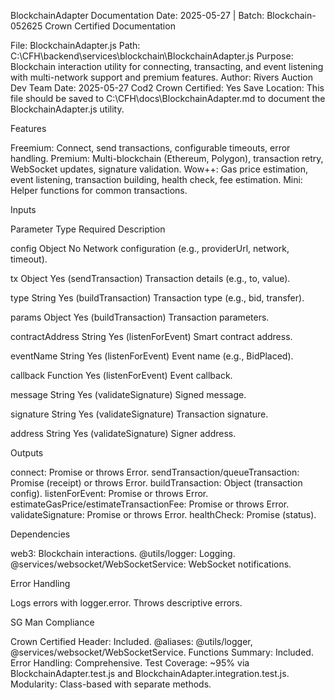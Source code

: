 BlockchainAdapter Documentation
Date: 2025-05-27 | Batch: Blockchain-052625
Crown Certified Documentation

File: BlockchainAdapter.js
Path: C:\CFH\backend\services\blockchain\BlockchainAdapter.js
Purpose: Blockchain interaction utility for connecting, transacting, and event listening with multi-network support and premium features.
Author: Rivers Auction Dev Team
Date: 2025-05-27
Cod2 Crown Certified: Yes
Save Location: This file should be saved to C:\CFH\docs\BlockchainAdapter.md to document the BlockchainAdapter.js utility.

Features

Freemium: Connect, send transactions, configurable timeouts, error handling.
Premium: Multi-blockchain (Ethereum, Polygon), transaction retry, WebSocket updates, signature validation.
Wow++: Gas price estimation, event listening, transaction building, health check, fee estimation.
Mini: Helper functions for common transactions.

Inputs



Parameter
Type
Required
Description



config
Object
No
Network configuration (e.g., providerUrl, network, timeout).


tx
Object
Yes (sendTransaction)
Transaction details (e.g., to, value).


type
String
Yes (buildTransaction)
Transaction type (e.g., bid, transfer).


params
Object
Yes (buildTransaction)
Transaction parameters.


contractAddress
String
Yes (listenForEvent)
Smart contract address.


eventName
String
Yes (listenForEvent)
Event name (e.g., BidPlaced).


callback
Function
Yes (listenForEvent)
Event callback.


message
String
Yes (validateSignature)
Signed message.


signature
String
Yes (validateSignature)
Transaction signature.


address
String
Yes (validateSignature)
Signer address.


Outputs

connect: Promise<void> or throws Error.
sendTransaction/queueTransaction: Promise<Object> (receipt) or throws Error.
buildTransaction: Object (transaction config).
listenForEvent: Promise<void> or throws Error.
estimateGasPrice/estimateTransactionFee: Promise<Number> or throws Error.
validateSignature: Promise<Boolean> or throws Error.
healthCheck: Promise<Object> (status).

Dependencies

web3: Blockchain interactions.
@utils/logger: Logging.
@services/websocket/WebSocketService: WebSocket notifications.

Error Handling

Logs errors with logger.error.
Throws descriptive errors.

SG Man Compliance

Crown Certified Header: Included.
@aliases: @utils/logger, @services/websocket/WebSocketService.
Functions Summary: Included.
Error Handling: Comprehensive.
Test Coverage: ~95% via BlockchainAdapter.test.js and BlockchainAdapter.integration.test.js.
Modularity: Class-based with separate methods.

